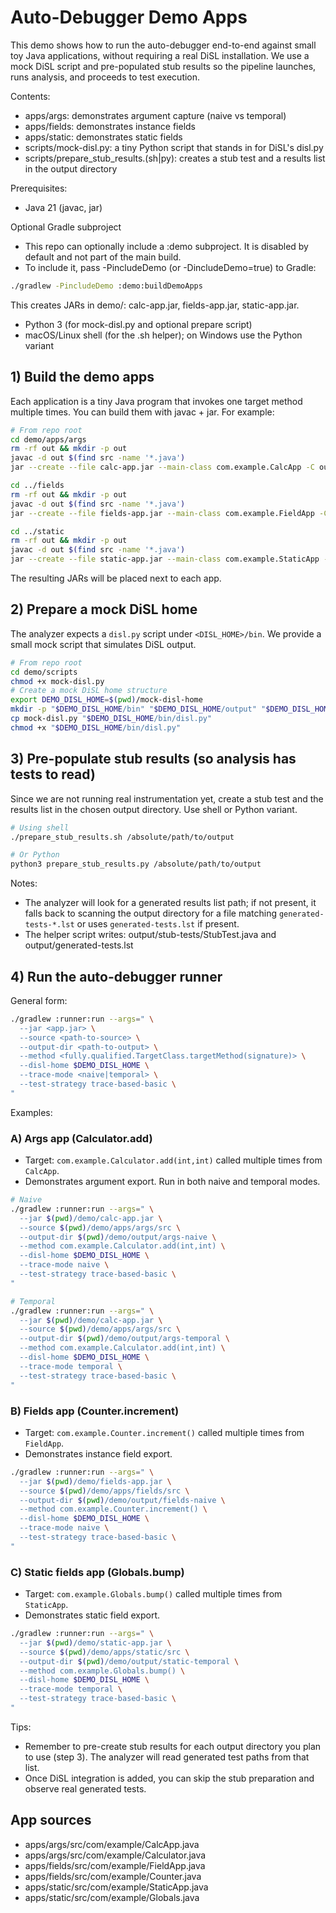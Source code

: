 # Auto-Debugger Demo Apps

This demo shows how to run the auto-debugger end-to-end against small toy Java applications, without requiring a real DiSL installation. We use a mock DiSL script and pre-populated stub results so the pipeline launches, runs analysis, and proceeds to test execution.

Contents:
- apps/args: demonstrates argument capture (naive vs temporal)
- apps/fields: demonstrates instance fields
- apps/static: demonstrates static fields
- scripts/mock-disl.py: a tiny Python script that stands in for DiSL's disl.py
- scripts/prepare_stub_results.(sh|py): creates a stub test and a results list in the output directory

Prerequisites:
- Java 21 (javac, jar)

Optional Gradle subproject
- This repo can optionally include a :demo subproject. It is disabled by default and not part of the main build.
- To include it, pass -PincludeDemo (or -DincludeDemo=true) to Gradle:

```bash
./gradlew -PincludeDemo :demo:buildDemoApps
```

This creates JARs in demo/: calc-app.jar, fields-app.jar, static-app.jar.

- Python 3 (for mock-disl.py and optional prepare script)
- macOS/Linux shell (for the .sh helper); on Windows use the Python variant

## 1) Build the demo apps

Each application is a tiny Java program that invokes one target method multiple times.
You can build them with javac + jar. For example:

```bash
# From repo root
cd demo/apps/args
rm -rf out && mkdir -p out
javac -d out $(find src -name '*.java')
jar --create --file calc-app.jar --main-class com.example.CalcApp -C out .

cd ../fields
rm -rf out && mkdir -p out
javac -d out $(find src -name '*.java')
jar --create --file fields-app.jar --main-class com.example.FieldApp -C out .

cd ../static
rm -rf out && mkdir -p out
javac -d out $(find src -name '*.java')
jar --create --file static-app.jar --main-class com.example.StaticApp -C out .
```

The resulting JARs will be placed next to each app.

## 2) Prepare a mock DiSL home

The analyzer expects a `disl.py` script under `<DISL_HOME>/bin`. We provide a small mock script that simulates DiSL output.

```bash
# From repo root
cd demo/scripts
chmod +x mock-disl.py
# Create a mock DiSL home structure
export DEMO_DISL_HOME=$(pwd)/mock-disl-home
mkdir -p "$DEMO_DISL_HOME/bin" "$DEMO_DISL_HOME/output" "$DEMO_DISL_HOME/output/lib"
cp mock-disl.py "$DEMO_DISL_HOME/bin/disl.py"
chmod +x "$DEMO_DISL_HOME/bin/disl.py"
```

## 3) Pre-populate stub results (so analysis has tests to read)

Since we are not running real instrumentation yet, create a stub test and the results list in the chosen output directory. Use shell or Python variant.

```bash
# Using shell
./prepare_stub_results.sh /absolute/path/to/output

# Or Python
python3 prepare_stub_results.py /absolute/path/to/output
```

Notes:
- The analyzer will look for a generated results list path; if not present, it falls back to scanning the output directory for a file matching `generated-tests-*.lst` or uses `generated-tests.lst` if present.
- The helper script writes: output/stub-tests/StubTest.java and output/generated-tests.lst

## 4) Run the auto-debugger runner

General form:

```bash
./gradlew :runner:run --args=" \
  --jar <app.jar> \
  --source <path-to-source> \
  --output-dir <path-to-output> \
  --method <fully.qualified.TargetClass.targetMethod(signature)> \
  --disl-home $DEMO_DISL_HOME \
  --trace-mode <naive|temporal> \
  --test-strategy trace-based-basic \
"
```

Examples:

### A) Args app (Calculator.add)
- Target: `com.example.Calculator.add(int,int)` called multiple times from `CalcApp`.
- Demonstrates argument export. Run in both naive and temporal modes.

```bash
# Naive
./gradlew :runner:run --args=" \
  --jar $(pwd)/demo/calc-app.jar \
  --source $(pwd)/demo/apps/args/src \
  --output-dir $(pwd)/demo/output/args-naive \
  --method com.example.Calculator.add(int,int) \
  --disl-home $DEMO_DISL_HOME \
  --trace-mode naive \
  --test-strategy trace-based-basic \
"

# Temporal
./gradlew :runner:run --args=" \
  --jar $(pwd)/demo/calc-app.jar \
  --source $(pwd)/demo/apps/args/src \
  --output-dir $(pwd)/demo/output/args-temporal \
  --method com.example.Calculator.add(int,int) \
  --disl-home $DEMO_DISL_HOME \
  --trace-mode temporal \
  --test-strategy trace-based-basic \
"
```

### B) Fields app (Counter.increment)
- Target: `com.example.Counter.increment()` called multiple times from `FieldApp`.
- Demonstrates instance field export.

```bash
./gradlew :runner:run --args=" \
  --jar $(pwd)/demo/fields-app.jar \
  --source $(pwd)/demo/apps/fields/src \
  --output-dir $(pwd)/demo/output/fields-naive \
  --method com.example.Counter.increment() \
  --disl-home $DEMO_DISL_HOME \
  --trace-mode naive \
  --test-strategy trace-based-basic \
"
```

### C) Static fields app (Globals.bump)
- Target: `com.example.Globals.bump()` called multiple times from `StaticApp`.
- Demonstrates static field export.

```bash
./gradlew :runner:run --args=" \
  --jar $(pwd)/demo/static-app.jar \
  --source $(pwd)/demo/apps/static/src \
  --output-dir $(pwd)/demo/output/static-temporal \
  --method com.example.Globals.bump() \
  --disl-home $DEMO_DISL_HOME \
  --trace-mode temporal \
  --test-strategy trace-based-basic \
"
```

Tips:
- Remember to pre-create stub results for each output directory you plan to use (step 3). The analyzer will read generated test paths from that list.
- Once DiSL integration is added, you can skip the stub preparation and observe real generated tests.

## App sources
- apps/args/src/com/example/CalcApp.java
- apps/args/src/com/example/Calculator.java
- apps/fields/src/com/example/FieldApp.java
- apps/fields/src/com/example/Counter.java
- apps/static/src/com/example/StaticApp.java
- apps/static/src/com/example/Globals.java


